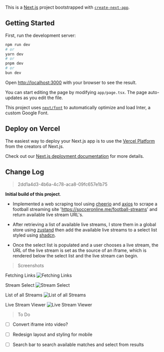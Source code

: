 This is a [Next.js](https://nextjs.org/) project bootstrapped with [`create-next-app`](https://github.com/vercel/next.js/tree/canary/packages/create-next-app).

## Getting Started

First, run the development server:

```bash
npm run dev
# or
yarn dev
# or
pnpm dev
# or
bun dev
```

Open [http://localhost:3000](http://localhost:3000) with your browser to see the result.

You can start editing the page by modifying `app/page.tsx`. The page auto-updates as you edit the file.

This project uses [`next/font`](https://nextjs.org/docs/basic-features/font-optimization) to automatically optimize and load Inter, a custom Google Font.

## Deploy on Vercel

The easiest way to deploy your Next.js app is to use the [Vercel Platform](https://vercel.com/new?utm_medium=default-template&filter=next.js&utm_source=create-next-app&utm_campaign=create-next-app-readme) from the creators of Next.js.

Check out our [Next.js deployment documentation](https://nextjs.org/docs/deployment) for more details.


## Change Log

  

 

> 2dd1a4d3-4b6a-4c78-aca8-09fc657e1b75

**Initial build of this project**.

 - Implemented a web scraping tool using [cheerio](https://github.com/cheeriojs/cheerio) and [axios](https://github.com/axios/axios) to scrape a football streaming site 'https://socceronline.me/football-streams' and return available live stream URL's.
 
 - After retrieving a list of available live streams, I store them in a global store using [zustand](https://github.com/pmndrs/zustand) then add the available live streams to a select list styled using [shadcn](https://github.com/shadcn-ui/ui).

 - Once the select list is populated and a user chooses a live stream, the URL of the live stream is set as the source of an iframe, which is rendered below the select list and the live stream can begin.


> Screenshots

Fetching Links
![Fetching Links](https://onedrive.live.com/embed?resid=6E65D15292C05867!2516767&authkey=!AMVLEwVIirW_iVE&width=1920&height=828)

Stream Select
![Stream Select](https://onedrive.live.com/embed?resid=6E65D15292C05867!2516764&authkey=!AE-a2PPnY4uVyOQ&width=1920&height=823)

List of all Streams
![List of all Streams](https://onedrive.live.com/embed?resid=6E65D15292C05867!2516766&authkey=!AKc8JfSeQmgh3Xw&width=1920&height=826)

Live Stream Viewer
![Live Stream Viewer](https://onedrive.live.com/embed?resid=6E65D15292C05867!2516765&authkey=!AHEl-VFozrHJqOI&width=1920&height=824)

> To Do

 - [ ] Convert iframe into video?
 - [ ] Redesign layout and styling for mobile
 - [ ] Search bar to search available matches and select from results 


